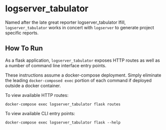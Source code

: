 # logserver_tabulator
Named after the late great reporter logserver_tabulator Ifill, `logserver_tabulator` works in concert with `logserver`
 to generate project specific reports.

## How To Run
As a flask application, `logserver_tabulator` exposes HTTP routes as well as a number of command line
interface entry points.

These instructions assume a docker-compose deployment.  Simply eliminate the leading
`docker-composed exec` portion of each command if deployed outside a docker container.

To view available HTTP routes:
```
docker-compose exec logserver_tabulator flask routes
```

To view available CLI entry points:
```
docker-compose exec logserver_tabulator flask --help
```
